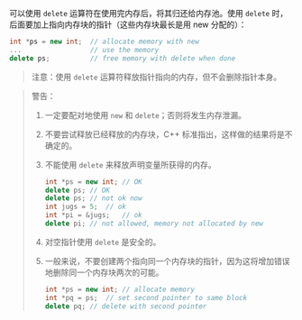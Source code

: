 可以使用 `delete` 运算符在使用完内存后，将其归还给内存池。使用 `delete` 时，后面要加上指向内存块的指针（这些内存块最长是用 new 分配的）：

```cpp
int *ps = new int;	// allocate memory with new
...					// use the memory
delete ps;			// free memory with delete when done
```

> 注意：使用 `delete` 运算符释放指针指向的内存，但不会删除指针本身。

> 警告：
>
> 1. 一定要配对地使用 `new` 和 `delete`；否则将发生内存泄漏。
>
> 2. 不要尝试释放已经释放的内存块，C++ 标准指出，这样做的结果将是不确定的。
>
> 3. 不能使用 `delete` 来释放声明变量所获得的内存。
>
>    ```cpp
>    int *ps = new int;	// OK
>    delete ps;	// OK
>    delete ps;	// not ok now
>    int jugs = 5;	// ok
>    int *pi = &jugs;	// ok
>    delete pi;	// not allowed, memory not allocated by new
>    ```
>
> 4. 对空指针使用 `delete` 是安全的。
>
> 5. 一般来说，不要创建两个指向同一个内存块的指针，因为这将增加错误地删除同一个内存块两次的可能。
>
>    ```cpp
>    int *ps = new int;	// allocate memory
>    int *pq = ps;	// set second pointer to same block
>    delete pq;	// delete with second pointer
>    ```

